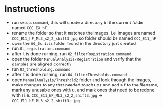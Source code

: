 # Instructions
- run `setup.command`, this will create a directory in the current folder named `CCC_EX_hF`
- rename the folder so that it matches the images. i.e. images are named `CCC_E11_hF_ML3_s2_2_shift3.jpg` so folder should be named `CCC_E11_hF`
- open the `00_Scripts` folder found in the directory just created
- run `01_registration.command`
- after it is done running, run `02_filterRegistration.command`
- open the folder `ManualAnalysis/Registration` and verify that the samples are aligned correctly
- run `03_thresholding.command`
- after it is done running, run `04_filterThresholds.command`
- open `ManualAnalysis/Threshold2` folder and look through the images, make changes to any that needed touch ups and add a f to the filename, mark any unusable ones with u, and mark ones that need to be redone with r
i.e. `CCC_E11_hF_ML3_s2_2_shift3.jpg` -> `CCC_E11_hF_ML3_s2_2_shift3r.jpg`


